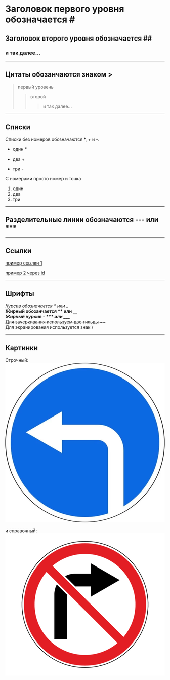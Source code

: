 # Заголовок первого уровня обозначается # #  
## Заголовок второго уровня обозначается ## ##
### и так далее... ###
---
## Цитаты обозанчаются знаком >
> первый уровень
>> второй
>>> и так далее...
---
## Списки
Списки без номеров обозначаются *, + и -.
* один *
+ два +
- три -

С номерами просто номер и точка  
1. один
2. два
3. три 
---
## Разделительные линии обозначаются --- или ***
***
## Ссылки

[пример ссылки 1](http://example.com/ "необязательная подсказка")  

[id]: http://example.com/ "необязательная подсказка 2"  
[пример 2 через id][id]

---
## Шрифты

*Курсив обозначается * или _*   
**Жирный обозанчается ** или __**  
***Жирный курсив - *** или ___***  
~~Для зачеркивания используем две тильды \~~~~  
Для экранирования используется знак \

---

## Картинки
Строчный:  
![Поворот налево](left.png "Лево")

и справочный:  
![Поворот направо][right]

[right]: right.png "Нельзя направо"